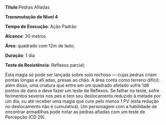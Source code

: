 **Titulo**:Pedras Afiadas

**Transmutação de Nível 4**

**Tempo de Execução**: Ação Padrão

**Alcance**: 30 metros

**Área**:  quadrado com 12m de lado;

**Duração**: 1 dia

**Teste de Resistência**: Reflexos parcial;

Esta magia só pode ser lançada sobre solo rochoso — cujas pedras criam pontas longas e afi adas, presas ao chão. 
A área conta como terreno difícil; além disso, uma criatura que entre em um quadrado afetado sofre 1d8 pontos de dano e deve fazer um teste de Reflexos. 
Se falhar no teste, sofre ferimentos severos nos pés e tem seu deslocamento reduzido à metade por um dia, ou até receber uma magia que cure pelo menos 1 PV (esta redução no deslocamento não é cumulativa).
Um personagem com a habilidade de encontrar armadilhas pode notar as pedras afiadas com um teste de Percepção (CD 29).
